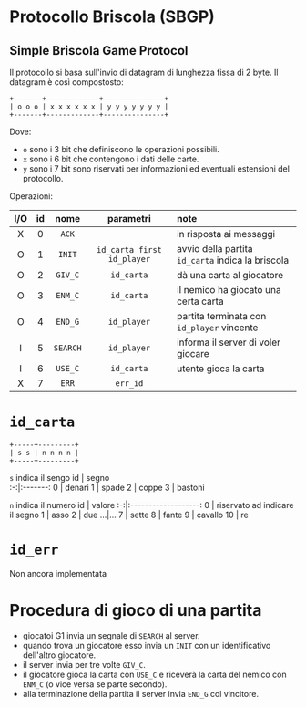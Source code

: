 # Protocollo Briscola (SBGP)
## Simple Briscola Game Protocol

Il protocollo si basa sull'invio di datagram di lunghezza fissa di 2 byte.
Il datagram è così compostosto:
```
+-------+-------------+---------------+
| o o o | x x x x x x | y y y y y y y |
+-------+-------------+---------------+
```
Dove:
- `o` sono i 3 bit che definiscono le operazioni possibili.
- `x` sono i 6 bit che contengono i dati delle carte.
- `y` sono i 7 bit sono riservati per informazioni ed eventuali estensioni del protocollo.

Operazioni:

I/O | id | nome      | parametri                  | note
:--:|:--:|:---------:|:--------------------------:|:---------------------------------------------
X   | 0  | `ACK`     |                            |	in risposta ai messaggi
O   | 1  | `INIT`    | `id_carta first id_player` | avvio della partita `id_carta` indica la briscola
O   | 2  | `GIV_C`   | `id_carta`				  |	dà una carta al giocatore
O   | 3  | `ENM_C`   | `id_carta`                 |	il nemico ha giocato una certa carta
O   | 4  | `END_G`   | `id_player`	              |	partita terminata con `id_player` vincente
I   | 5  | `SEARCH`  | `id_player`                |	informa il server di voler giocare
I   | 6  | `USE_C`   | `id_carta`                 |	utente gioca la carta
X   | 7  | `ERR`     | `err_id`                   |

# `id_carta`
```
+-----+---------+
| s s | n n n n |
+-----+---------+
```
`s` indica il sengo
id | segno       
:-:|:-------:
 0 | denari
 1 | spade
 2 | coppe
 3 | bastoni

`n` indica il numero
id | valore
:-:|:-------------------:
 0 | riservato ad indicare il segno
 1 | asso
 2 | due
...|...
 7 | sette
 8 | fante
 9 | cavallo
 10 | re

# `id_err`
Non ancora implementata

# Procedura di gioco di una partita
- giocatoi G1 invia un segnale di `SEARCH` al server.
- quando trova un giocatore esso invia un `INIT` con un identificativo dell'altro giocatore.
- il server invia per tre volte `GIV_C`.
- il giocatore gioca la carta con `USE_C` e riceverà la carta del nemico con `ENM_C` (o vice versa se parte secondo).
- alla terminazione della partita il server invia `END_G` col vincitore.
